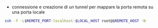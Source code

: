 
- connessione e creazione di un tunnel per mappare la porta remota su una porta locale
```sh
ssh -f -L$REMOTE_PORT:localhost:$LOCAL_HOST root@$REMOTE_HOST -N
```
